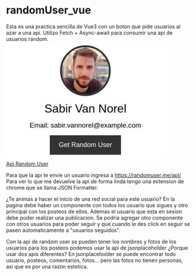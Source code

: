 # randomUser_vue
Esta es una practica sencilla de Vue3 con un boton que pide usuarios al azar a una api.
Utilizo Fetch + Async-await para consumir una api de usuarios random.
<br>
<img src="./randomUser.jpg">
<br>
<a href="https://randomuser.me/">Api Random User</a>

Para que la api te envie un usuario ingresa a https://randomuser.me/api/
Para ver lo que me devuelve la api de forma linda tengo una extension de chrome que se llama JSON Formatter.

¿Te animas a hacer el inicio de una red social para este usuario?
En la pagina debe haber un componente con todos los usuario que sigues 
y otro principal con los posteos de ellos. Ademas el usuario que esta en sesion debe poder realizar una publicacion.
Se podria agregar otro componente con otros usuarios para poder seguir 
y que cuando le des click en seguir se pasen automaticamente a "usuarios seguidos".

Con la api de random user se pueden tener los nombres y fotos de los usuarios
para los posteos podemos usar la api de jsonplaceholder
¿Porque usar dos apis diferentes? 
En jsonplaceholder se puede encontrar todo usuario, posteos, comentarios, fotos...
pero las fotos no tienen personas, asi que es por una razon estetica.
